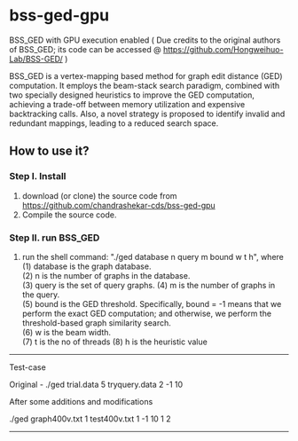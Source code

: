 # bss-ged-gpu
BSS_GED with GPU execution enabled ( Due credits to the original authors of BSS_GED; its code can be accessed @ https://github.com/Hongweihuo-Lab/BSS-GED/ )

BSS_GED is a vertex-mapping based method for graph edit distance (GED) computation. It employs the beam-stack
search paradigm, combined with two specially designed heuristics to improve the GED computation, achieving a trade-off between memory utilization and expensive backtracking calls. Also, a novel strategy is proposed to identify invalid and redundant mappings, leading to a reduced search space. 

## How to use it?   
### Step I. Install
   1. download (or clone) the source code from https://github.com/chandrashekar-cds/bss-ged-gpu
   2. Compile the source code. 
### Step II. run BSS_GED
   1. run the shell command: "./ged database n query m bound w t h", where    
       (1) database is the graph database.       
       (2) n is the number of graphs in the database.        
       (3) query is the set of query graphs. 
       (4) m is the number of graphs in the query.     
       (5) bound is the GED threshold. Specifically, bound = -1 means that we perform the exact 
           GED computation; and otherwise, we perform the threshold-based graph similarity search.        
       (6) w is the beam width.      
       (7) t is the no of threads
       (8) h is the heuristic value     
      
---------------------------------------------------------------------------------------------------------------------------
Test-case

Original - ./ged trial.data 5 tryquery.data 2 -1 10

After some additions and modifications

./ged graph400v.txt 1 test400v.txt  1 -1 10 1 2

---------------------------------------------------------------------------------------------------------------------------
